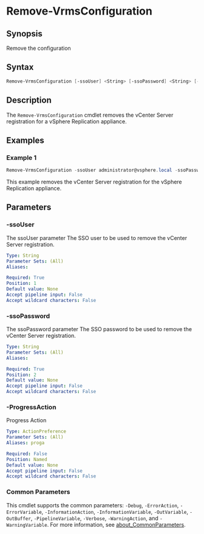 # Remove-VrmsConfiguration

## Synopsis

Remove the configuration

## Syntax

```powershell
Remove-VrmsConfiguration [-ssoUser] <String> [-ssoPassword] <String> [-ProgressAction <ActionPreference>] [<CommonParameters>]
```

## Description

The `Remove-VrmsConfiguration` cmdlet removes the vCenter Server registration for a vSphere Replication appliance.

## Examples

### Example 1

```powershell
Remove-VrmsConfiguration -ssoUser administrator@vsphere.local -ssoPassword VMw@re1!
```

This example removes the vCenter Server registration for the vSphere Replication appliance.

## Parameters

### -ssoUser

The ssoUser parameter The SSO user to be used to remove the vCenter Server registration.

```yaml
Type: String
Parameter Sets: (All)
Aliases:

Required: True
Position: 1
Default value: None
Accept pipeline input: False
Accept wildcard characters: False
```

### -ssoPassword

The ssoPassword parameter The SSO password to be used to remove the vCenter Server registration.

```yaml
Type: String
Parameter Sets: (All)
Aliases:

Required: True
Position: 2
Default value: None
Accept pipeline input: False
Accept wildcard characters: False
```

### -ProgressAction

Progress Action

```yaml
Type: ActionPreference
Parameter Sets: (All)
Aliases: proga

Required: False
Position: Named
Default value: None
Accept pipeline input: False
Accept wildcard characters: False
```

### Common Parameters

This cmdlet supports the common parameters: `-Debug`, `-ErrorAction`, `-ErrorVariable`, `-InformationAction`, `-InformationVariable`, `-OutVariable`, `-OutBuffer`, `-PipelineVariable`, `-Verbose`, `-WarningAction`, and `-WarningVariable`. For more information, see [about_CommonParameters](http://go.microsoft.com/fwlink/?LinkID=113216).
